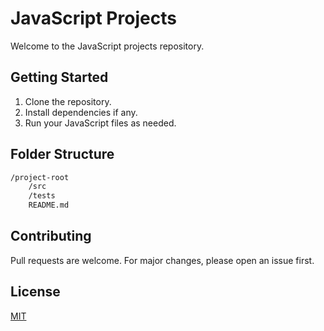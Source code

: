 # JavaScript Projects

Welcome to the JavaScript projects repository.

## Getting Started

1. Clone the repository.
2. Install dependencies if any.
3. Run your JavaScript files as needed.

## Folder Structure

```markdown
/project-root
    /src
    /tests
    README.md
```

## Contributing

Pull requests are welcome. For major changes, please open an issue first.

## License

[MIT](LICENSE)
